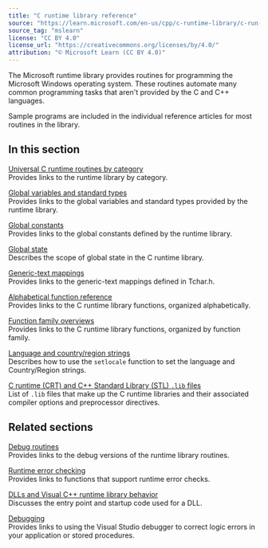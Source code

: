 ```yaml
---
title: "C runtime library reference"
source: "https://learn.microsoft.com/en-us/cpp/c-runtime-library/c-run-time-library-reference?view=msvc-170"
source_tag: "mslearn"
license: "CC BY 4.0"
license_url: "https://creativecommons.org/licenses/by/4.0/"
attribution: "© Microsoft Learn (CC BY 4.0)"
---
```

The Microsoft runtime library provides routines for programming the Microsoft Windows operating system. These routines automate many common programming tasks that aren't provided by the C and C++ languages.

Sample programs are included in the individual reference articles for most routines in the library.

## In this section

[Universal C runtime routines by category](https://learn.microsoft.com/en-us/cpp/c-runtime-library/run-time-routines-by-category?view=msvc-170)  
Provides links to the runtime library by category.

[Global variables and standard types](https://learn.microsoft.com/en-us/cpp/c-runtime-library/global-variables-and-standard-types?view=msvc-170)  
Provides links to the global variables and standard types provided by the runtime library.

[Global constants](https://learn.microsoft.com/en-us/cpp/c-runtime-library/global-constants?view=msvc-170)  
Provides links to the global constants defined by the runtime library.

[Global state](https://learn.microsoft.com/en-us/cpp/c-runtime-library/global-state?view=msvc-170)  
Describes the scope of global state in the C runtime library.

[Generic-text mappings](https://learn.microsoft.com/en-us/cpp/c-runtime-library/generic-text-mappings?view=msvc-170)  
Provides links to the generic-text mappings defined in Tchar.h.

[Alphabetical function reference](https://learn.microsoft.com/en-us/cpp/c-runtime-library/reference/crt-alphabetical-function-reference?view=msvc-170)  
Provides links to the C runtime library functions, organized alphabetically.

[Function family overviews](https://learn.microsoft.com/en-us/cpp/c-runtime-library/function-family-overviews?view=msvc-170)  
Provides links to the C runtime library functions, organized by function family.

[Language and country/region strings](https://learn.microsoft.com/en-us/cpp/c-runtime-library/locale-names-languages-and-country-region-strings?view=msvc-170)  
Describes how to use the `setlocale` function to set the language and Country/Region strings.

[C runtime (CRT) and C++ Standard Library (STL) `.lib` files](https://learn.microsoft.com/en-us/cpp/c-runtime-library/crt-library-features?view=msvc-170)  
List of `.lib` files that make up the C runtime libraries and their associated compiler options and preprocessor directives.

## Related sections

[Debug routines](https://learn.microsoft.com/en-us/cpp/c-runtime-library/debug-routines?view=msvc-170)  
Provides links to the debug versions of the runtime library routines.

[Runtime error checking](https://learn.microsoft.com/en-us/cpp/c-runtime-library/run-time-error-checking?view=msvc-170)  
Provides links to functions that support runtime error checks.

[DLLs and Visual C++ runtime library behavior](https://learn.microsoft.com/en-us/cpp/build/run-time-library-behavior?view=msvc-170)  
Discusses the entry point and startup code used for a DLL.

[Debugging](https://learn.microsoft.com/en-us/visualstudio/debugger/debugging-in-visual-studio)  
Provides links to using the Visual Studio debugger to correct logic errors in your application or stored procedures.